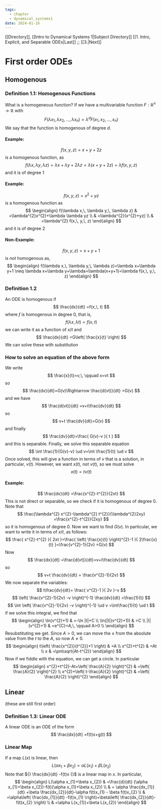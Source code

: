 ```yaml
---
tags:
  - chapter
  - dynamical_systems1
date: 2024-01-16
---
```

[[Directory]], [[Intro to Dynamical Systems 1|Subject Directory]]
[[1. Intro, Explicit, and Separable ODEs|Last]] ;; [[3.|Next]]
# First order ODEs
## Homogenous
### Definition 1.1: Homogenous Functions
What is a homogeneous function? If we have a multivariable function ${} F:\mathbb{R}^{n}\to{}\mathbb{R} {}$ with
$$
F(\lambda x_{1},\, \lambda x_{2},\,\dots,\,\lambda x_{n})=\lambda^{d} F(x_{1},\, x_{2},\,\dots,\,x_{n})
$$
We say that the function is homogenous of degree ${} d$.
#### Example: 
$$
f(x,\, y,\, z)=x+y+2z
$$
is a homogenous function, as
$$
f(\lambda x,\, \lambda y,\, \lambda z)=\lambda x+\lambda y+2\lambda z = \lambda(x+y+2z )=\lambda  f(x,\, y,\, z)
$$
and it is of degree 1
#### Example:
$$
f(x,\, y,\, z)=x^{2}+yz
$$
is a homogenous function as
$$
\begin{align}
f(\lambda x,\, \lambda y,\, \lambda z) & =\lambda^{2}x^{2}+\lambda \lambda yz \\
 & =\lambda^{2}(x^{2}+yz) \\
 & =\lambda^{2} f(x,\, y,\, z)
\end{align}
$$
and it is of degree 2
#### Non-Example:
$$
f(x,\, y,\, z)=x+y+1
$$
is *not* homogenous as, 
$$
\begin{align}
f(\lambda x,\, \lambda y,\, \lambda z)=\lambda x+\lambda y+1 \neq \lambda x+\lambda y+\lambda=\lambda(x+y+1)=\lambda f(x,\, y,\, z)
\end{align}
$$
### Definition 1.2
An ODE is homogenous if
$$
\frac{dx}{dt} =f(x,\, t)
$$
where ${} f {}$ is homogenous in degree 0, that is, 
$$
f(\lambda x,\, \lambda t)=f(x,\, t)
$$
we can write it as a function of ${} x/t {}$ and
$$
\frac{dx}{dt} =G\left( \frac{x}{t} \right)
$$
We can solve these with substitution
### How to solve an equation of the above form
We write 
$$
\frac{x}{t}=v,\, \qquad x=vt
$$
so
$$
\frac{dx}{dt}=G(v)\Rightarrow \frac{d(vt)}{dt} =G(v)
$$
and we have
$$
\frac{d(vt)}{dt} =v+t\frac{dv}{dt} 
$$
so
$$
v+t \frac{dv}{dt}=G(v)
$$
and finally
$$
\frac{dv}{dt}=\frac{ G(v)-v }{ t }
$$
and this is separable. Finally, we solve this separable equation
$$
\int \frac{1}{G(v)-v} \ud v=\int \frac{1}{t} \ud v  
$$
Once solved, this will give a function in terms of $v {}$ that is a solution, in particular, $v(t) {}$. However, we want ${} x(t) {}$, not ${} v(t) {}$, so we must solve 
$$
x(t)=tv(t)
$$
#### Example:
$$
\frac{dx}{dt} =\frac{x^{2}-t^{2}}{2xt} 
$$
This is not direct or separable, so we check if it is homogenous of degree 0. Note that 
$$
\frac{\lambda^{2} x^{2}-\lambda^{2} t^{2}}{\lambda^{2}2xy} =\frac{x^{2}-t^{2}}{2xy} 
$$
so it is homogenous of degree 0. Now we want to find ${} G(v) {}$. In particular, we want to write it in terms of ${} x/t {}$, as follows:
$$
\frac{ x^{2}-t^{2} }{ 2xt }=\frac{ \left( \frac{x}{t} \right)^{2}-1 }{ 2\frac{x}{t} }=\frac{v^{2}-1}{2v} =G(v)
$$
Now
$$
\frac{dx}{dt} =\frac{d(vt)}{dt}=v+t\frac{dv}{dt}  
$$
so
$$
v+t \frac{dv}{dt} = \frac{v^{2}-1}{2v} 
$$
We now separate the variables:
$$
t\frac{dv}{dt}= \frac{ v^{2}-1 }{ 2v }-v
$$
$$
\left( \frac{v^{2}-1}{2v} -v \right)^{-1} \frac{dv}{dt} =\frac{1}{t}
$$
$$
 \int  \left( \frac{v^{2}-1}{2v} -v \right)^{-1} \ud v =\int\frac{1}{t} \ud t
$$
if we solve this integral, we find that
$$
\begin{align}
 \ln(v^{2}+1) & =-\ln |t|+C   \\
 \ln(|t|(v^{2}+1)) & =C \\
|t|(v^{2}+1) & =e^{C}=A,\, \qquad A>0 \\
 \end{align}
$$
Resubstituting we get. Since $A>0 {}$, we can move the $\pm {}$ from the absolute value from the ${} t$ to the ${} A {}$, so now $A\neq 0 {}$.
$$
\begin{align}
 t\left( \frac{x^{2}}{t^{2}}+1 \right) & =A   \\
x^{2}+t^{2} & =At \\
x & =\pm\sqrt{At-t^{2}}
 \end{align}
$$
Now if we fiddle with the equation, we can get a circle. In particular
$$
\begin{align}
x^{2}+t^{2}-At+\left( \frac{A}{2} \right)^{2} &  =\left( \frac{A}{2} \right)^{2} \\
x^{2}+\left( t-\frac{A}{2} \right)^{2} & =\left( \frac{A}{2} \right)^{2}
\end{align}
$$
## Linear
(these are still first order)
### Definition 1.3: Linear ODE
A linear ODE is an ODE of the form
$$
\frac{dx}{dt} =f(t)x+g(t)
$$
### Linear Map
If a map ${} L(x)$ is linear, then 
$$
L(\alpha x_{1}+\beta x_{2})=\alpha L(x_{1})+\beta L(x_{2})
$$
Note that ${} \frac{dx}{dt} -f(t)x {}$ is a linear map in $x$. In particular, 
$$
\begin{align}
 L(\alpha x_{1}+\beta x_{2}) & =\frac{d}{dt} (\alpha x_{1}+\beta x_{2})-f(t)(\alpha x_{1}+\beta x_{2})  \\
 & = \alpha  \frac{dx_{1}}{dt} +\beta  \frac{dx_{2}}{dt}-\alpha f(t)x_{1} - \beta f(t)x_{2} \\
 & =\alpha\left(  \frac{dx_{1}}{dt} -f(t)x_{1} \right)+\beta\left(  \frac{dx_{2}}{dt}-f(t)x_{2} \right) \\
 & =\alpha L(x_{1})+\beta L(x_{2})
 \end{align}
$$